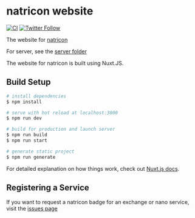 # natricon website
[![CI](https://github.com/appditto/natricon/workflows/CI/badge.svg)](https://github.com/appditto/natricon/actions?query=workflow%3ACI) [![Twitter Follow](https://img.shields.io/twitter/follow/appditto?style=social)](https://twitter.com/intent/follow?screen_name=appditto)

The website for [natricon](https://natricon.com)

For server, see the [server folder](https://github.com/appditto/natricon/tree/master/server)

The website for natricon is built using Nuxt.JS.

## Build Setup

```bash
# install dependencies
$ npm install

# serve with hot reload at localhost:3000
$ npm run dev

# build for production and launch server
$ npm run build
$ npm run start

# generate static project
$ npm run generate
```

For detailed explanation on how things work, check out [Nuxt.js docs](https://nuxtjs.org).

## Registering a Service

If you want to request a natricon badge for an exchange or nano service, visit the [issues page](https://github.com/appditto/natricon/issues/new/choose)
